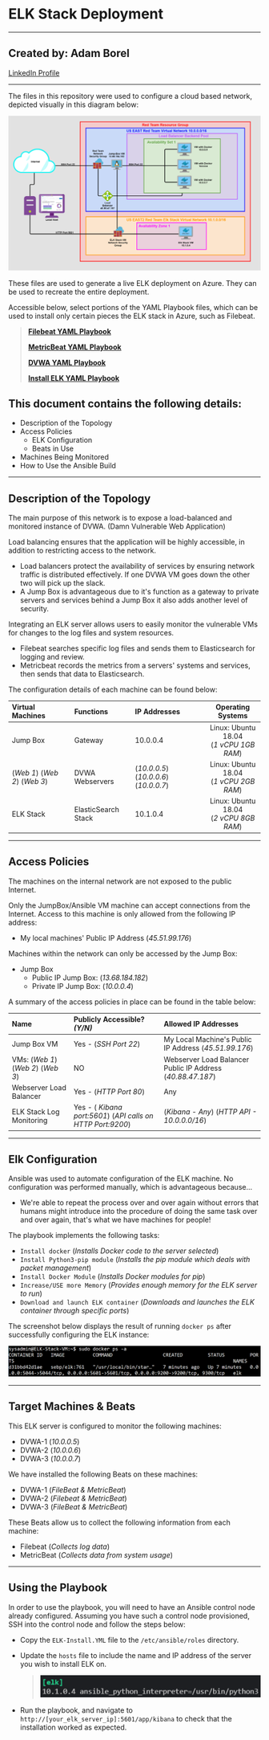 # ELK Stack Deployment

___

## Created by: Adam Borel

[LinkedIn Profile](https://www.linkedin.com/in/adam-borel-56147341/)

___

The files in this repository were used to configure a cloud based network, depicted visually in this diagram below:

![Network Diagram](Images/{Adam_Borel}_Project_1_Diagram_Sub_File.png)

These files are used to generate a live ELK deployment on Azure. They can be used to recreate the entire deployment.

Accessible below, select portions of the YAML Playbook files, which can be used to install only certain pieces the ELK stack in Azure, such as Filebeat\.

>[**Filebeat YAML Playbook**](https://github.com/AdamBorel/ELK_Stack_Deployment_In_Microsoft_Azure/blob/main/Ansible/Filebeat-PlayBook.yml)
>
>[**MetricBeat YAML Playbook**](https://github.com/AdamBorel/ELK_Stack_Deployment_In_Microsoft_Azure/blob/main/Ansible/MetricBeat-PlayBook.yml)
>
>[**DVWA YAML Playbook**](https://github.com/AdamBorel/ELK_Stack_Deployment_In_Microsoft_Azure/blob/main/Ansible/DVWA_YAML_Playbook)
>
>[**Install ELK YAML Playbook**](https://github.com/AdamBorel/ELK_Stack_Deployment_In_Microsoft_Azure/blob/main/Ansible/InstallELK-PlayBook.yml)

## This document contains the following details:

- Description of the Topology
- Access Policies
  - ELK Configuration
  - Beats in Use
- Machines Being Monitored
- How to Use the Ansible Build

___

## Description of the Topology

The main purpose of this network is to expose a load-balanced and monitored instance of DVWA. (Damn Vulnerable Web Application)

Load balancing ensures that the application will be highly accessible, in addition to restricting access to the network.

- Load balancers protect the availability of services by ensuring network traffic is distributed effectively. If one DVWA VM goes down the other two will pick up the slack.
- A Jump Box is advantageous due to it's function as a gateway to private servers and services behind a Jump Box it also adds another level of security.

Integrating an ELK server allows users to easily monitor the vulnerable VMs for changes to the log files and system resources.

- Filebeat searches specific log files and sends them to Elasticsearch for logging and review.
- Metricbeat records the metrics from a servers' systems and services, then sends that data to Elasticsearch.

The configuration details of each machine can be found below:

| Virtual Machines | Functions | IP Addresses | Operating Systems |
|:-|:-|:-|:-:|
| Jump Box                          |       Gateway       | 10.0.0.4                               | Linux: Ubuntu 18.04 <br> (*1 vCPU 1GB RAM*) |
| (*Web 1*) (*Web 2*) (*Web 3*)     |    DVWA Webservers  | (*10.0.0.5*) (*10.0.0.6*) (*10.0.0.7*) | Linux: Ubuntu 18.04 <br> (*1 vCPU 2GB RAM*) |
| ELK Stack                         | ElasticSearch Stack | 10.1.0.4                               | Linux: Ubuntu 18.04 <br> (*2 vCPU 8GB RAM*) |

___

## Access Policies

The machines on the internal network are not exposed to the public Internet.

Only the JumpBox/Ansible VM machine can accept connections from the Internet. Access to this machine is only allowed from the following IP address:

- My local machines' Public IP Address (*45.51.99.176*)

Machines within the network can only be accessed by the Jump Box:

- Jump Box
  - Public IP Jump Box: (*13.68.184.182*)
  - Private IP Jump Box: (*10.0.0.4*)

A summary of the access policies in place can be found in the table below:

| Name | Publicly Accessible? *(Y/N)* | Allowed IP Addresses |
|:-|:-|:-|
| Jump Box VM                        | Yes - (*SSH Port 22*)                                       | My Local Machine's Public IP Address (*45.51.99.176*)                |
| VMs: (*Web 1*) (*Web 2*) (*Web 3*) | NO                                                          | Webserver Load Balancer Public IP Address (*40.88.47.187*) |
| Webserver Load Balancer            | Yes - (*HTTP Port 80*)                                      | Any                                           |
| ELK Stack Log Monitoring           | Yes - ( *Kibana port:5601*) (*API calls on HTTP Port:9200*) | (*Kibana - Any*) (*HTTP API - 10.0.0.0/16*)   |---

___

## Elk Configuration

Ansible was used to automate configuration of the ELK machine. No configuration was performed manually, which is advantageous because...

- We're able to repeat the process over and over again without errors that humans might introduce into the procedure of doing the same task over and over again, that's what we have machines for people!

The playbook implements the following tasks:

- `Install docker` (*Installs Docker code to the server selected*)
- `Install Python3-pip module` (*Installs the pip module which deals with packet management*)
- `Install Docker Module` (*Installs Docker modules for pip*)
- `Increase/USE more Memory` (*Provides enough memory for the ELK server to run*)
- `Download and launch ELK container` (*Downloads and launches the ELK container through specific ports*)

The screenshot below displays the result of running `docker ps` after successfully configuring the ELK instance:

![Docker ps Screenshot](/Images/{Adam_Borel}_Project_1_Playbook_Sub_File.png)

___

## Target Machines & Beats

This ELK server is configured to monitor the following machines:

- DVWA-1 (*10.0.0.5*)
- DVWA-2 (*10.0.0.6*)
- DVWA-3 (*10.0.0.7*)

We have installed the following Beats on these machines:

- DVWA-1 (*FileBeat & MetricBeat*)
- DVWA-2 (*Filebeat & MetricBeat*)
- DVWA-3 (*FileBeat & MetricBeat*)

These Beats allow us to collect the following information from each machine:

- Filebeat (*Collects log data*)
- MetricBeat (*Collects data from system usage*)

___

## Using the Playbook

In order to use the playbook, you will need to have an Ansible control node already configured. Assuming you have such a control node provisioned, SSH into the control node and follow the steps below:

- Copy the `ELK-Install.YML` file to the `/etc/ansible/roles` directory.
- Update the `hosts` file to include the name and IP address of the server you wish to install ELK on.
  
  >    ![ELK Hosts](/Images/ELK_Screenshot.png)
- Run the playbook, and navigate to `http://[your_elk_server_ip]:5601/app/kibana` to check that the installation worked as expected.
